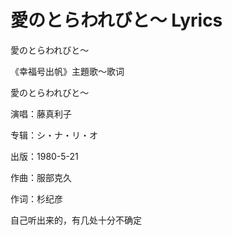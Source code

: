 # 愛のとらわれびと～ Lyrics

愛のとらわれびと～

《幸福号出帆》主題歌～歌词

愛のとらわれびと～

演唱：藤真利子

专辑：シ・ナ・リ・オ

出版：1980-5-21

作曲：服部克久

作词：杉纪彦

自己听出来的，有几处十分不确定
